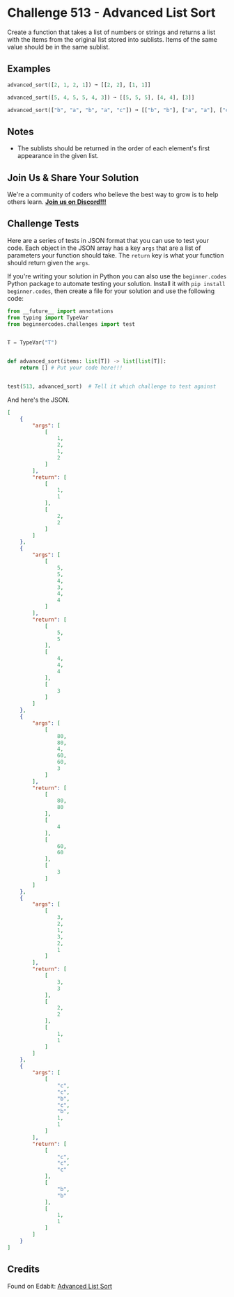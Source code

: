 # Challenge 513 - Advanced List Sort

Create a function that takes a list of numbers or strings and returns a list with the items from the original list stored into sublists. Items of the same value should be in the same sublist.

## Examples
```python
advanced_sort([2, 1, 2, 1]) ➞ [[2, 2], [1, 1]]

advanced_sort([5, 4, 5, 5, 4, 3]) ➞ [[5, 5, 5], [4, 4], [3]]

advanced_sort(["b", "a", "b", "a", "c"]) ➞ [["b", "b"], ["a", "a"], ["c"]]
```
## Notes

- The sublists should be returned in the order of each element's first appearance in the given list.

## Join Us & Share Your Solution

We're a community of coders who believe the best way to grow is to help others learn. **[Join us on Discord!!!](https://discord.gg/sfHykntuGy)**

## Challenge Tests

Here are a series of tests in JSON format that you can use to test your code. Each object in the JSON array has a key `args` that are a list of parameters your function should take. The `return` key is what your function should return given the `args`. 

If you're writing your solution in Python you can also use the `beginner.codes` Python package to automate testing your solution. Install it with `pip install beginner.codes`, then create a file for your solution and use the following code:
```python
from __future__ import annotations
from typing import TypeVar
from beginnercodes.challenges import test


T = TypeVar("T")


def advanced_sort(items: list[T]) -> list[list[T]]:
    return [] # Put your code here!!!


test(513, advanced_sort)  # Tell it which challenge to test against
```
And here's the JSON.
```json
[
    {
        "args": [
            [
                1,
                2,
                1,
                2
            ]
        ],
        "return": [
            [
                1,
                1
            ],
            [
                2,
                2
            ]
        ]
    },
    {
        "args": [
            [
                5,
                5,
                4,
                3,
                4,
                4
            ]
        ],
        "return": [
            [
                5,
                5
            ],
            [
                4,
                4,
                4
            ],
            [
                3
            ]
        ]
    },
    {
        "args": [
            [
                80,
                80,
                4,
                60,
                60,
                3
            ]
        ],
        "return": [
            [
                80,
                80
            ],
            [
                4
            ],
            [
                60,
                60
            ],
            [
                3
            ]
        ]
    },
    {
        "args": [
            [
                3,
                2,
                1,
                3,
                2,
                1
            ]
        ],
        "return": [
            [
                3,
                3
            ],
            [
                2,
                2
            ],
            [
                1,
                1
            ]
        ]
    },
    {
        "args": [
            [
                "c",
                "c",
                "b",
                "c",
                "b",
                1,
                1
            ]
        ],
        "return": [
            [
                "c",
                "c",
                "c"
            ],
            [
                "b",
                "b"
            ],
            [
                1,
                1
            ]
        ]
    }
]
```
## Credits

Found on Edabit: [Advanced List Sort](https://edabit.com/challenge/6vSZmN66xhMRDX8YT)
